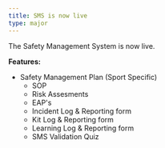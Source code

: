 ```yaml
---
title: SMS is now live
type: major
---
```


The Safety Management System is now live.

**Features:**

* Safety Management Plan (Sport Specific)
   * SOP
   * Risk Assesments
   * EAP's
   * Incident Log & Reporting form
   * Kit Log & Reporting form
   * Learning Log & Reporting form
   * SMS Validation Quiz

   
